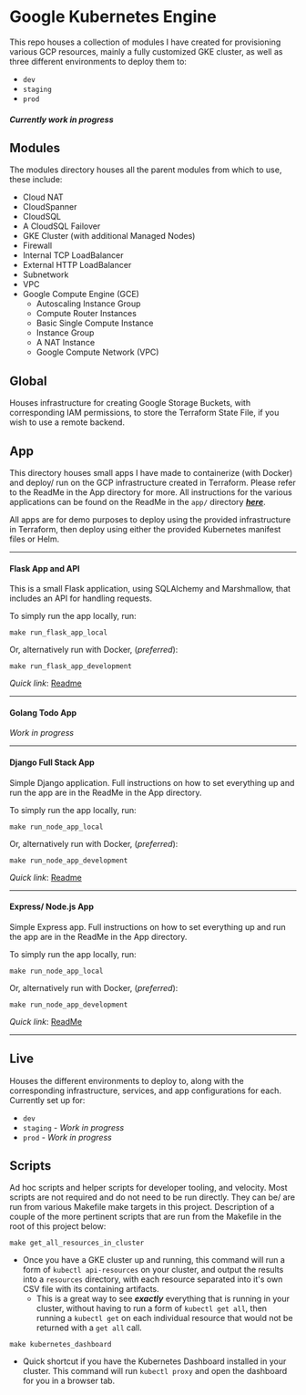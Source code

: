 # Google Kubernetes Engine

This repo houses a collection of modules I have created for provisioning various GCP resources, mainly a fully customized GKE cluster, as well as three different environments to deploy them to:

* `dev`
* `staging`
* `prod`

##### *Currently work in progress*

## Modules

The modules directory houses all the parent modules from which to use, these include:
 * Cloud NAT
 * CloudSpanner
 * CloudSQL
 * A CloudSQL Failover
 * GKE Cluster (with additional Managed Nodes)
 * Firewall
 * Internal TCP LoadBalancer
 * External HTTP LoadBalancer
 * Subnetwork
 * VPC
 * Google Compute Engine (GCE)
   * Autoscaling Instance Group
   * Compute Router Instances
   * Basic Single Compute Instance
   * Instance Group
   * A NAT Instance
   * Google Compute Network (VPC)

## Global

Houses infrastructure for creating Google Storage Buckets, with corresponding IAM permissions, to store the Terraform State File, if you wish to use a remote backend.

## App

This directory houses small apps I have made to containerize (with Docker) and deploy/ run on the GCP infrastructure created in Terraform. Please refer to the ReadMe in the App directory for more.
All instructions for the various applications can be found on the ReadMe in the `app/` directory ***[here](app/)***.

All apps are for demo purposes to deploy using the provided infrastructure in Terraform, then deploy using either the provided Kubernetes manifest files or Helm.

___
#### Flask App and API

This is a small Flask application, using SQLAlchemy and Marshmallow, that includes an API for handling requests.

To simply run the app locally, run:
```
make run_flask_app_local
```

Or, alternatively run with Docker, (*preferred*):
```
make run_flask_app_development
```

*Quick link*: [Readme](app/flask/)

____
#### Golang Todo App

*Work in progress*

____

#### Django Full Stack App

Simple Django application. Full instructions on how to set everything up and run the app are in the ReadMe in the App directory.

To simply run the app locally, run:
```
make run_node_app_local
```

Or, alternatively run with Docker, (*preferred*):
```
make run_node_app_development
```

*Quick link*: [Readme](app/django/)
____

#### Express/ Node.js App

Simple Express app. Full instructions on how to set everything up and run the app are in the ReadMe in the App directory.

To simply run the app locally, run:
```
make run_node_app_local
```

Or, alternatively run with Docker, (*preferred*):
```
make run_node_app_development
```

*Quick link*: [ReadMe](app/node/)

___

## Live

Houses the different environments to deploy to, along with the corresponding infrastructure, services, and app configurations for each. Currently set up for:

* `dev`
* `staging` - *Work in progress*
* `prod` - *Work in progress*

## Scripts

Ad hoc scripts and helper scripts for developer tooling, and velocity. Most scripts are not required and do not need to be run directly. They can be/ are run from various Makefile make targets in this project. Description of a couple of the more pertinent scripts that are run from the Makefile in the root of this project below:

```
make get_all_resources_in_cluster
```
* Once you have a GKE cluster up and running, this command will run a form of `kubectl api-resources` on your cluster, and output the results into a `resources` directory, with each resource separated into it's own CSV file with its containing artifacts.
  * This is a great way to see ***exactly*** everything that is running in your cluster, without having to run a form of  `kubectl get all`, then running a `kubectl get` on each individual resource that would not be returned with a `get all` call.

```
make kubernetes_dashboard
```
* Quick shortcut if you have the Kubernetes Dashboard installed in your cluster. This command will run `kubectl proxy` and open the dashboard for you in a browser tab.
